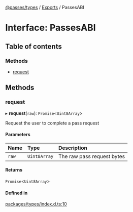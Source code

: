 [@passes/types](../README.md) / [Exports](../modules.md) / PassesABI

# Interface: PassesABI

## Table of contents

### Methods

- [request](PassesABI.md#request)

## Methods

### request

▸ **request**(`raw`): `Promise`\<`Uint8Array`\>

Request the user to complete a pass request

#### Parameters

| Name | Type | Description |
| :------ | :------ | :------ |
| `raw` | `Uint8Array` | The raw pass request bytes |

#### Returns

`Promise`\<`Uint8Array`\>

#### Defined in

[packages/types/index.d.ts:10](https://github.com/passes-org/passes/blob/76ab3ca/packages/types/index.d.ts#L10)
